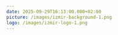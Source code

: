 ```yaml
---
date: 2025-09-29T16:13:00.000+02:00
picture: /images/izmir-background-1.png
logo: /images/izmir-logo-1.png
---
```

